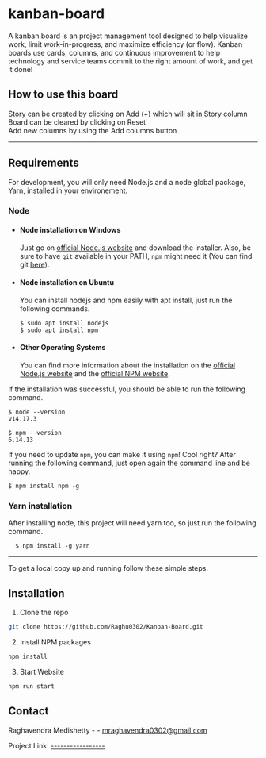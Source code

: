 # kanban-board
A kanban board is an project management tool designed to help visualize work, limit work-in-progress, and maximize efficiency (or flow). Kanban boards use cards, columns, and continuous improvement to help technology and service teams commit to the right amount of work, and get it done!

## How to use this board
Story can be created by clicking on Add (+) which will sit in Story column<br />
Board can be cleared by clicking on Reset<br />
Add new columns by using the Add columns button

---
## Requirements

For development, you will only need Node.js and a node global package, Yarn, installed in your environement.

### Node
- #### Node installation on Windows

  Just go on [official Node.js website](https://nodejs.org/) and download the installer.
Also, be sure to have `git` available in your PATH, `npm` might need it (You can find git [here](https://git-scm.com/)).

- #### Node installation on Ubuntu

  You can install nodejs and npm easily with apt install, just run the following commands.

      $ sudo apt install nodejs
      $ sudo apt install npm

- #### Other Operating Systems
  You can find more information about the installation on the [official Node.js website](https://nodejs.org/) and the [official NPM website](https://npmjs.org/).

If the installation was successful, you should be able to run the following command.

    $ node --version
    v14.17.3

    $ npm --version
    6.14.13

If you need to update `npm`, you can make it using `npm`! Cool right? After running the following command, just open again the command line and be happy.

    $ npm install npm -g

###
### Yarn installation
  After installing node, this project will need yarn too, so just run the following command.

      $ npm install -g yarn

---

To get a local copy up and running follow these simple steps.

## Installation
 
1. Clone the repo
```sh
git clone https://github.com/Raghu0302/Kanban-Board.git
```
2. Install NPM packages
```sh
npm install
```
3. Start Website
```sh
npm run start
```

## Contact

Raghavendra Medishetty -  - mraghavendra0302@gmail.com

Project Link: [-----------------](https://github.com/Raghu0302/Kanban-Board.git)

